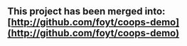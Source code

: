 This project has been merged into: [http://github.com/foyt/coops-demo](http://github.com/foyt/coops-demo)
--------